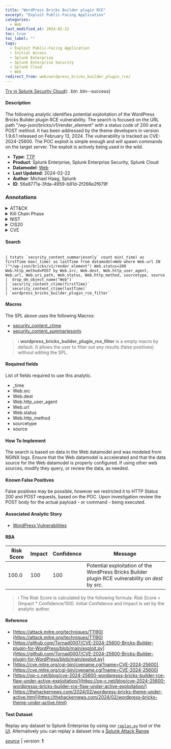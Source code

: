 ```yaml
---
title: "WordPress Bricks Builder plugin RCE"
excerpt: "Exploit Public-Facing Application"
categories:
  - Web
last_modified_at: 2024-02-22
toc: true
toc_label: ""
tags:
  - Exploit Public-Facing Application
  - Initial Access
  - Splunk Enterprise
  - Splunk Enterprise Security
  - Splunk Cloud
  - Web
redirect_from: web/wordpress_bricks_builder_plugin_rce/
---
```




[Try in Splunk Security Cloud](https://www.splunk.com/en_us/cyber-security.html){: .btn .btn--success}

#### Description

The following analytic identifies potential exploitation of the WordPress Bricks Builder plugin RCE vulnerability. The search is focused on the URL path &#34;/wp-json/bricks/v1/render_element&#34; with a status code of 200 and a POST method. It has been addressed by the theme developers in version 1.9.6.1 released on February 13, 2024. The vulnerability is tracked as CVE-2024-25600. The POC exploit is simple enough and will spawn commands on the target server. The exploit is actively being used in the wild.

- **Type**: [TTP](https://github.com/splunk/security_content/wiki/Detection-Analytic-Types)
- **Product**: Splunk Enterprise, Splunk Enterprise Security, Splunk Cloud
- **Datamodel**: [Web](https://docs.splunk.com/Documentation/CIM/latest/User/Web)
- **Last Updated**: 2024-02-22
- **Author**: Michael Haag, Splunk
- **ID**: 56a8771a-3fda-4959-b81d-2f266e2f679f

### Annotations
<details>
  <summary>ATT&CK</summary>

<div markdown="1">

#### [ATT&CK](https://attack.mitre.org/)

| ID          | Technique   | Tactic         |
| ----------- | ----------- |--------------- |
| [T1190](https://attack.mitre.org/techniques/T1190/) | Exploit Public-Facing Application | Initial Access |

</div>
</details>


<details>
  <summary>Kill Chain Phase</summary>

<div markdown="1">

* Delivery


</div>
</details>


<details>
  <summary>NIST</summary>

<div markdown="1">

* DE.CM



</div>
</details>

<details>
  <summary>CIS20</summary>

<div markdown="1">

* CIS 13



</div>
</details>

<details>
  <summary>CVE</summary>

<div markdown="1">


</div>
</details>


#### Search

```

| tstats `security_content_summariesonly` count min(_time) as firstTime max(_time) as lastTime from datamodel=Web where Web.url IN ("*/wp-json/bricks/v1/render_element") Web.status=200 Web.http_method=POST by Web.src, Web.dest, Web.http_user_agent, Web.url, Web.uri_path, Web.status, Web.http_method, sourcetype, source 
| `drop_dm_object_name("Web")` 
| `security_content_ctime(firstTime)` 
| `security_content_ctime(lastTime)` 
| `wordpress_bricks_builder_plugin_rce_filter`
```

#### Macros
The SPL above uses the following Macros:
* [security_content_ctime](https://github.com/splunk/security_content/blob/develop/macros/security_content_ctime.yml)
* [security_content_summariesonly](https://github.com/splunk/security_content/blob/develop/macros/security_content_summariesonly.yml)

> :information_source:
> **wordpress_bricks_builder_plugin_rce_filter** is a empty macro by default. It allows the user to filter out any results (false positives) without editing the SPL.



#### Required fields
List of fields required to use this analytic.
* _time
* Web.src
* Web.dest
* Web.http_user_agent
* Web.url
* Web.status
* Web.http_method
* sourcetype
* source



#### How To Implement
The search is based on data in the Web datamodel and was modeled from NGINX logs. Ensure that the Web datamodel is accelerated and that the data source for the Web datamodel is properly configured. If using other web sources, modify they query, or review the data, as needed.
#### Known False Positives
False positives may be possible, however we restricted it to HTTP Status 200 and POST requests, based on the POC. Upon investigation review the POST body for the actual payload - or command - being executed.

#### Associated Analytic Story
* [WordPress Vulnerabilities](/stories/wordpress_vulnerabilities)




#### RBA

| Risk Score  | Impact      | Confidence   | Message      |
| ----------- | ----------- |--------------|--------------|
| 100.0 | 100 | 100 | Potential exploitation of the WordPress Bricks Builder plugin RCE vulnerability on $dest$ by $src$. |


> :information_source:
> The Risk Score is calculated by the following formula: Risk Score = (Impact * Confidence/100). Initial Confidence and Impact is set by the analytic author.


#### Reference

* [https://attack.mitre.org/techniques/T1190](https://attack.mitre.org/techniques/T1190)
* [https://github.com/Tornad0007/CVE-2024-25600-Bricks-Builder-plugin-for-WordPress/blob/main/exploit.py](https://github.com/Tornad0007/CVE-2024-25600-Bricks-Builder-plugin-for-WordPress/blob/main/exploit.py)
* [https://cve.mitre.org/cgi-bin/cvename.cgi?name=CVE-2024-25600](https://cve.mitre.org/cgi-bin/cvename.cgi?name=CVE-2024-25600)
* [https://op-c.net/blog/cve-2024-25600-wordpresss-bricks-builder-rce-flaw-under-active-exploitation/](https://op-c.net/blog/cve-2024-25600-wordpresss-bricks-builder-rce-flaw-under-active-exploitation/)
* [https://thehackernews.com/2024/02/wordpress-bricks-theme-under-active.html](https://thehackernews.com/2024/02/wordpress-bricks-theme-under-active.html)



#### Test Dataset
Replay any dataset to Splunk Enterprise by using our [`replay.py`](https://github.com/splunk/attack_data#using-replaypy) tool or the [UI](https://github.com/splunk/attack_data#using-ui).
Alternatively you can replay a dataset into a [Splunk Attack Range](https://github.com/splunk/attack_range#replay-dumps-into-attack-range-splunk-server)




[*source*](https://github.com/splunk/security_content/tree/develop/detections/web/wordpress_bricks_builder_plugin_rce.yml) \| *version*: **1**